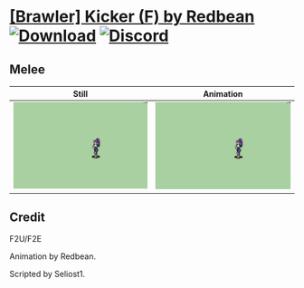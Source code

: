 # [\[Brawler\] Kicker \(F\) by Redbean](./) [![Download](https://img.shields.io/badge/Download--red?style=social&logo=github)](https://minhaskamal.github.io/DownGit/#/home?url=https://github.com/Klokinator/FE-Repo/tree/main/Battle%20Animations%2FInfantry%20-%20(Unarmed)%20Brawlers%2C%20Fistfighters%2F%5BBrawler%5D%20Kicker%20(F)%20by%20Redbean%2F8.%20Melee) [![Discord](https://img.shields.io/badge/Discord--blue?style=social&logo=discord)](https://discord.gg/C7VNGnyTPA)

## Melee

| Still | Animation |
| :---: | :-------: |
| ![Melee still](./Melee_000.png) | ![Melee](./Melee.gif) |

## Credit

F2U/F2E

Animation by Redbean.

Scripted by Seliost1.
